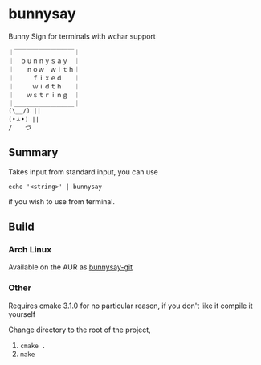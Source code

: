 # bunnysay
Bunny Sign for terminals with wchar support

```
｜￣￣￣￣￣￣￣￣￣￣｜
｜　ｂｕｎｎｙｓａｙ　｜
｜　　ｎｏｗ　ｗｉｔｈ｜
｜　　　ｆｉｘｅｄ　　｜
｜　　　ｗｉｄｔｈ　　｜
｜　　ｗｓｔｒｉｎｇ　｜
｜＿＿＿＿＿＿＿＿＿＿｜
(\__/) ||
(•ㅅ•) ||
/ 　 づ
```

## Summary

Takes input from standard input, you can use

`echo '<string>' | bunnysay`

if you wish to use from terminal.

## Build
### Arch Linux
Available on the AUR as [bunnysay-git](https://aur.archlinux.org/packages/bunnysay-git)
### Other

Requires cmake 3.1.0 for no particular reason, if you don't like it compile it yourself


Change directory to the root of the project,

1. `cmake .`
2. `make`
